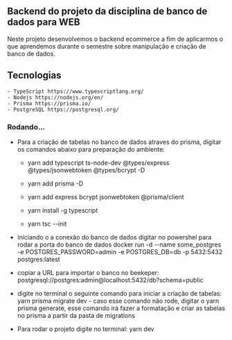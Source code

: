 ## Backend do projeto da disciplina de banco de dados para WEB

Neste projeto desenvolvemos o backend ecommerce a fim de aplicarmos o que aprendemos durante o semestre sobre manipulação e criação de banco de dados.

## Tecnologias
    - TypeScript https://www.typescriptlang.org/
    - Nodejs https://nodejs.org/en/
    - Prisma https://prisma.io/
    - PostgreSQL https://postgresql.org/

### Rodando...
 - Para a criação de tabelas no banco de dados atraves do prisma, digitar os comandos abaixo para preparação do ambiente: 
    -  yarn  add typescript ts-node-dev @types/express @types/jsonwebtoken @types/bcrypt -D
   
    - yarn add prisma -D
    
    - yarn  add express bcrypt jsonwebtoken @prisma/client

    - yarn install -g typescript
    
    - yarn tsc --init

- iniciando o a conexão do banco de dados
digitar no powershel para rodar a porta do banco de dados
docker run -d --name some_postgres -e POSTGRES_PASSWORD=admin -e POSTGRES_DB=db -p 5432:5432 postgres:latest

- copiar a URL para importar o banco no beekeper: postgresql://postgres:admin@localhost:5432/db?schema=public

    
- digite no terminal o seguinte comando para iniciar a criação de tabelas:  yarn prisma migrate dev
        - caso esse comando não rode, digitar o yarn prisma generate, esse comando irá fazer a formatação e criar as tabelas no prisma a partir da pasta de migrations
 
 - Para rodar o projeto digite no terminal: yarn dev

